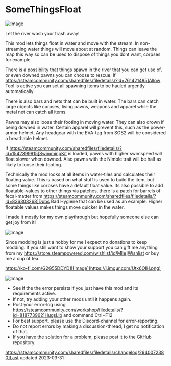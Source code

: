# SomeThingsFloat

![Image](https://i.imgur.com/buuPQel.png)


Let the river wash your trash away!

This mod lets things float in water and move with the stream. In non-streaming water things will move about at random. Things can leave the map this way so can be used to dispose of things you dont want, corpses for example.

There is a possibility that things spawn in the river that you can get use of, or even downed pawns you can choose to rescue. If https://steamcommunity.com/sharedfiles/filedetails/?id=761421485]Allow Tool is active you can set all spawning items to be hauled urgently automatically. 

There is also bars and nets that can be built in water. The bars can catch large objects like corpses, living pawns, weapons and apparel while the metal net can catch all items.

Pawns may also loose their footing in moving water. They can also drown if being downed in water. Certain apparel will prevent this, such as the power-armor helmet. Any headgear with the EVA-tag from SOS2 will be considered a breathable helmet.

If https://steamcommunity.com/sharedfiles/filedetails/?id=1542399915]SwimmingKit is loaded, pawns with higher swimspeed will float slower when downed. Also pawns with the Nimble trait will be half as likely to loose their footing.

Technically the mod looks at all items in water-tiles and calculates their floating value. This is based on what stuff is used to build the item, but some things like corpses have a default float value. Its also possible to add floatable-values to other things via patches, there is a patch for barrels of fecal-matter from https://steamcommunity.com/sharedfiles/filedetails/?id=836308268]Dubs Bad Hygiene that can be used as an example. Higher floatable values makes things move quicker in the water.

I made it mostly for my own playthrough but hopefully someone else can get joy from it!

![Image](https://i.imgur.com/O0IIlYj.png)

Since modding is just a hobby for me I expect no donations to keep modding. If you still want to show your support you can gift me anything from my https://store.steampowered.com/wishlist/id/Mlie]Wishlist or buy me a cup of tea.

https://ko-fi.com/G2G55DDYD]![Image](https://i.imgur.com/Utx6OIH.png)


![Image](https://i.imgur.com/PwoNOj4.png)



-  See if the the error persists if you just have this mod and its requirements active.
-  If not, try adding your other mods until it happens again.
-  Post your error-log using https://steamcommunity.com/workshop/filedetails/?id=818773962]HugsLib and command Ctrl+F12
-  For best support, please use the Discord-channel for error-reporting.
-  Do not report errors by making a discussion-thread, I get no notification of that.
-  If you have the solution for a problem, please post it to the GitHub repository.


https://steamcommunity.com/sharedfiles/filedetails/changelog/2940072380]Last updated 2023-03-31
